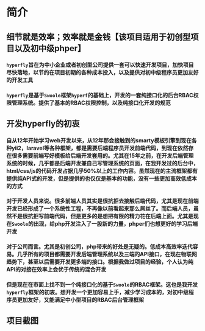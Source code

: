# 简介
## 细节就是效率；效率就是金钱【该项目适用于初创型项目以及初中级phper】
#### `hyperfly`旨在为中小企业或者初创型公司提供一套可以快速开发项目，加快项目尽快落地，以节约在项目初期的各种成本投入，以及提供对初中级程序员更加友好的开发工具
#### `hyperfly`是基于`Swoole`框架`hyperf`的基础上，开发的一套纯接口化的后台RBAC权限管理系统。提供了基本的RBAC权限控制，以及纯接口化开发的规范
## 开发hyperfly的初衷
#### **自**从12年开始学习web开发以来，从12年那会接触到的smarty模板引擎到现在各种yii2，laravel等各种框架，都是需要后端程序员开发前端代码，到现在依然存在很多需要前端写好模板给后端开发套用的。尤其在15年之前，在开发后端管理系统的时候，几乎都是后端开发兼自己写管理系统的页面，在我开发过的后台中，html/css/js的代码开发占据几乎50%以上的工作内容。虽然现在的主流框架都有提供纯API式的开发，但是提供的也仅仅是基本的功能，没有一些更加高效低成本的方式
#### **对**于开发人员来说。很多前端人员其实是很抗拒去接触后端代码，尤其是现在前端开发已经形成了一个系统性工程，不再像以前看起来那么屌丝了。而后端人员，虽然不是很抗拒写前端代码，但是更多的是想把有限的精力花在后端上面。尤其是现在`Swoole`的出现，给php开发注入了一股新的力量，phper们也想更好的学习后端开发
#### **对**于公司而言。尤其是初创公司，php带来的好处是无疑的。低成本高效率迭代容易。几乎所有的项目都需要开发后端管理系统以及三端的API接口，在现在物联网趋势下，甚至以后需要开发更多端的接口。根据我做过项目的经验，个人认为纯API的对接在效率上会优于传统的混合开发
#### **但**是现在在市面上找不到一个纯接口化的基于`Swoole`的RBAC框架。这也是我开发`hyperfly`框架的初衷。想开发一个更加容易上手，减少学习成本的，对初中级程序员更加友好，又能满足中小型项目的RBAC后台管理框架
## 项目截图
